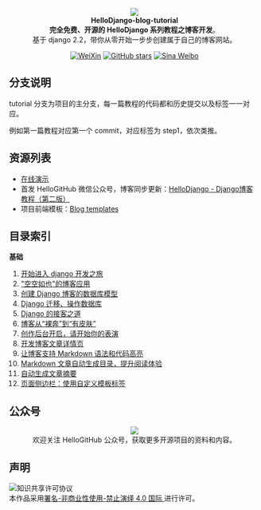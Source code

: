 

<p align="center">
  <img src="https://raw.githubusercontent.com/521xueweihan/img/master/hellogithub/logo/readme.gif"/>
  <br><strong>HelloDjango-blog-tutorial</strong><br>
  <strong>完全免费、开源的 HelloDjango 系列教程之博客开发</strong>。<br>
  基于 django 2.2，带你从零开始一步步创建属于自己的博客网站。
</p>

<p align="center">
  <a href="https://raw.githubusercontent.com/521xueweihan/img/master/hellogithub/logo/weixin.png"><img src="https://img.shields.io/badge/Talk-%E5%BE%AE%E4%BF%A1%E7%BE%A4-brightgreen.svg?style=popout-square" alt="WeiXin"></a>
  <a href="https://github.com/HelloGitHub-Team/HelloDjango-blog-tutorial/stargazers"><img src="https://img.shields.io/github/stars/HelloGitHub-Team/HelloDjango-blog-tutorial.svg?style=popout-square" alt="GitHub stars"></a>
  <a href="https://weibo.com/hellogithub"><img src="https://img.shields.io/badge/%E6%96%B0%E6%B5%AA-Weibo-red.svg?style=popout-square" alt="Sina Weibo"></a>
</p>

## 分支说明

tutorial 分支为项目的主分支，每一篇教程的代码都和历史提交以及标签一一对应。

例如第一篇教程对应第一个 commit，对应标签为 step1，依次类推。

## 资源列表

- [在线演示](https://hellodjango-blog-tutorial-demo.zmrenwu.com/)
- 首发 HelloGitHub 微信公众号，博客同步更新：[HelloDjango - Django博客教程（第二版）](https://zmrenwu.com/courses/hellodjango-blog-tutorial/)
- 项目前端模板：[Blog templates](https://github.com/zmrenwu/django-blog-tutorial-templates)

## 目录索引

**基础**

1. [开始进入 django 开发之旅](https://www.zmrenwu.com/courses/hellodjango-blog-tutorial/materials/59/)
2. ["空空如也"的博客应用](https://www.zmrenwu.com/courses/hellodjango-blog-tutorial/materials/60/)
3. [创建 Django 博客的数据库模型](https://www.zmrenwu.com/courses/hellodjango-blog-tutorial/materials/61/)
4. [Django 迁移、操作数据库](https://www.zmrenwu.com/courses/hellodjango-blog-tutorial/materials/62/)
5. [Django 的接客之道](https://www.zmrenwu.com/courses/hellodjango-blog-tutorial/materials/63/)
6. [博客从“裸奔”到“有皮肤”](https://www.zmrenwu.com/courses/hellodjango-blog-tutorial/materials/64/)
7. [创作后台开启，请开始你的表演](https://www.zmrenwu.com/courses/hellodjango-blog-tutorial/materials/65/)
8. [开发博客文章详情页](https://www.zmrenwu.com/courses/hellodjango-blog-tutorial/materials/66/)
9. [让博客支持 Markdown 语法和代码高亮](https://www.zmrenwu.com/courses/hellodjango-blog-tutorial/materials/67/)
10. [Markdown 文章自动生成目录，提升阅读体验](https://www.zmrenwu.com/courses/hellodjango-blog-tutorial/materials/68/)
11. [自动生成文章摘要](https://www.zmrenwu.com/courses/hellodjango-blog-tutorial/materials/69/)
12. [页面侧边栏：使用自定义模板标签](https://www.zmrenwu.com/courses/hellodjango-blog-tutorial/materials/70/)

## 公众号
<p align="center">
  <img src="https://raw.githubusercontent.com/521xueweihan/img/master/hellogithub/logo/weixin.png" style="max-width:70%;"><br>
欢迎关注 HelloGitHub 公众号，获取更多开源项目的资料和内容。
</p>


## 声明
<img alt="知识共享许可协议" style="border-width: 0" src="https://licensebuttons.net/l/by-nc-nd/4.0/88x31.png"></a><br>本作品采用<a rel="license" href="https://creativecommons.org/licenses/by-nc-nd/4.0/deed.zh">署名-非商业性使用-禁止演绎 4.0 国际 </a>进行许可。